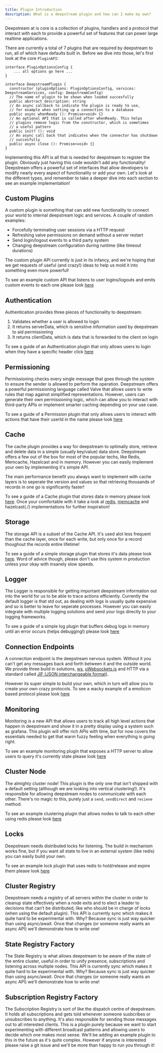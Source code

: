 ```yaml
---
title: Plugin Introduction
description: What is a deepstream plugin and how can I make my own?
---
```


Deepstream at is core is a collection of plugins, handlers and a protocol that interact with each to provide a powerful set of features that can power large realtime applications.

There are currently a total of 7 plugins that are required by deepstream to run, all of which have defaults built in. Before we dive into those, let's first look at the core `PluginAPI`:

```
interface PluginOptionsConfig {
    ... all options go here ...
}

interface DeepstreamPlugin {
  constructor (pluginOptions: PluginOptionsConfig, services: DeepstreamServices, config: DeepstreamConfig)
  // The name of plugin to be shown when loaded succesfully
  public abstract description: string
  // An async callback to indicate the plugin is ready to use,
  // for example when setting up a connection to a database
  public async whenReady (): Promise<void> {}
  // An optional API that is called after whenReady. This helps
  // plugins remove logic from the constructor, which is sometimes
  // a useful pattern
  public init? (): void
  // An async call back that indicates when the connector has shutdown
  // succesfully
  public async close (): Promise<void> {}
}
```

Implementing this API is all that is needed for deepstream to register the plugin. Obviously 
just having this code wouldn't add any functionality! Deepstream offers a powerful set of interfaces
that allow developers to modify nearly every aspect of functionality or add your own. Let's look at the 
different types, and remember to take a deeper dive into each section to see an example implementation!

## Custom Plugins

A custom plugin is something that can add new functionality to connect your world to internal deepstream logic and services. A couple of random examples:

- Forcefully terminating user sessions via a HTTP request
- Refreshing valve permissions on demand without a server restart
- Send login/logout events to a third party system
- Changing deepstream configuration during runtime (like timeout durations)

The custom plugin API currently is just in its infancy, and we're hoping that we get requests of useful (and crazy!)
ideas to help us mold it into something even more powerful!

To see an example custom API that listens to user logins/logouts and emits custom events to each one please look [here](./custom-plugin/)

## Authentication

Authentication provides three pieces of functionality to deepstream:

1) Validates whether a user is allowed to login
2) It returns serverData, which is sensitive information used by deepstream to aid permissioning
3) It returns clientData, which is data that is forwarded to the client on login

To see a guide of an Authentication plugin that only allows users to login when they have
a specific header click [here](./authentication/)

## Permissioning

Permissioning checks every single message that goes through the system to ensure the sender is 
allowed to perform the operation. Deepstream offers a powerful permissioning language called Valve
that allows users to write rules that map against simplified representations. However, users can 
generate their own permissioning logic, which can allow you to interact with third-party APIs or 
implement smarter caching depending on your use case.

To see a guide of a Permission plugin that only allows users to interact with actions that have 
their userId in the name please look [here](./permission/)

## Cache

The cache plugin provides a way for deepstream to optimally store, retrieve and delete data in a 
simple (usually key/value) data store. Deepstream offers a few out of the box for most of the 
popular techs, like Redis, Memcache, Hazelcast and in memory. However you can easily implement
your own by implementing it's simple API.

The main performance benefit you always want to implement with cache layers is to seperate the version
and values so that retrieving thousands of records in one go is significantly faster!

To see a guide of a Cache plugin that stores data in memory please look [here](./cache/). Once 
your comfortable with it take a look at [redis](./), [memcache](./) and hazelcast(./) 
implementations for further inspiration!

## Storage

The storage API is a subset of the Cache API. It's used alot less frequent than the cache layer, 
once for each write, but only once for a record thoughout the records entire lifetime!

To see a guide of a simple storage plugin that stores it's data please look [here](./storage). 
Word of advice though, please don't use this system in production unless your okay with insanely
slow speeds.

## Logger

The Logger is responsible for getting important deepstream information out into the world for us
to be able to trace actions efficiently. Currently the default logger is that std out, as dealing 
with logs is usually quite expensive and so is better to leave for seperate processes. However you can 
easily integrate with multiple logging solutions and send your logs directly to your logging frameworks.

To see a guide of a simple log plugin that buffers debug logs in memory until an error occurs (helps debugging!)
please look [here](./logger/)

## Connection Endpoints

A connection endpoint is the deepstream nervous system. Without it you can't get any messages back and forth between 
it and the outside world. We provide three build in solutions, [ws](./ws), [uWebsockets.js](./uws) and HTTP via a
standard called [JIF (JSON interchangeable format)](./). 

However its super simple to build your own, which in turn will allow you to create your own crazy protocols. To see
a wacky example of a emoticon based protocol please look [here](./connection-endpoint/)

## Monitoring

Monitoring is a new API that allows users to track all high level actions that happen in deepstream and show it in a 
pretty display using a system such as grafana. This plugin will offer rich APIs with time, but for now covers the essentials needed to get that warm fuzzy feeling when everything is going right.

To see an example monitoring plugin that exposes a HTTP server to allow users to query it's currently state please
look [here](./monitoring/)

## Cluster Node

The almighty cluster node! This plugin is the only one that isn't shipped with a default setting (although we are looking into vertical clustering!). It's responsible for allowing deepstream nodes to communicate with each other.
There's no magic to this, purely just a `send`, `sendDirect` and `recieve` method. 

To see an example clustering plugin that allows nodes to talk to each other using redis please look [here](./cluster-node/)

## Locks

Deepstream needs distributed locks for listening. The build in mechanism works fine, but if you want all state to live in an external system (like redis) you can easily build your own.

To see an example lock plugin that uses redis to hold/release and expire them please look [here](./locks/)

## Cluster Registry

Deepstream needs a registry of all servers within the cluster in order to cleanup state effectively when a node 
exits and to elect a leader to decisions that can't be distributed, like who should be in charge of locks (when using the default plugin). This API is currently sync which makes it quite hard to be experimental with. Why? Because
sync is just way quicker than using async/await. Once that changes (or someone really wants an async API) we'll demonstrate how to write one!

## State Registry Factory

The State Registry is what allows deepstream to be aware of the state of the entire cluster, useful in order to unify
presence, subscriptions and listening across multiple nodes. This API is currently sync which makes it quite hard to be experimental with. Why? Because sync is just way quicker than using async/await. Once that changes (or someone really wants an async API) we'll demonstrate how to write one!


## Subscription Registry Factory

The Subscription Registry is sort of like the dispatch centre of deepstream. It holds all subscriptions and gets told whenever someone susbcribes or unsubscribes to anything. It's also responsible for sending those messages out
to all interested clients. This is a plugin purely because we want to start experimenting with different broadcast 
patterns and allowing users to decide which one makes most sense. We'll be adding an example plugin to this in the future as it's quite complex. However if anyone is interested please raise a git issue and we'll be more than happy to run you through it!
